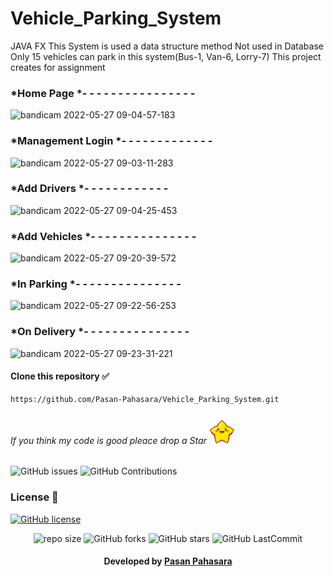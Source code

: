 # Vehicle_Parking_System

JAVA FX This System is used a data structure method Not used in Database Only 15 vehicles can park in this system(Bus-1, Van-6, Lorry-7) This project creates for assignment
###
### *Home Page *- - - - - - - - - - - - - - - - 
![bandicam 2022-05-27 09-04-57-183](https://user-images.githubusercontent.com/88943660/170625408-40c74d91-4590-4b81-9665-b85a434a7483.jpg)
### *Management Login *- - - - - - - - - - - - -  
![bandicam 2022-05-27 09-03-11-283](https://user-images.githubusercontent.com/88943660/170625418-de295fb0-0fd5-4a6d-9920-81ba4e29908b.jpg)
### *Add Drivers *- - - - - - - - - - - -
![bandicam 2022-05-27 09-04-25-453](https://user-images.githubusercontent.com/88943660/170625465-071ed0aa-cb4c-4a84-a08b-61050076e6d8.jpg)
### *Add Vehicles *- - - - - - - - - - - - - - - 
![bandicam 2022-05-27 09-20-39-572](https://user-images.githubusercontent.com/88943660/170625729-9670b9c0-5ef7-4b84-86bc-8070cea05cc7.jpg)
### *In Parking *- - - - - - - - - - - - - - -
![bandicam 2022-05-27 09-22-56-253](https://user-images.githubusercontent.com/88943660/170626106-c5341118-7b4e-4603-bd8a-5f55c2e62723.jpg)
### *On Delivery *- - - - - - - - - - - - - - -
![bandicam 2022-05-27 09-23-31-221](https://user-images.githubusercontent.com/88943660/170626119-13e0b23b-aed1-4b43-8c56-2327b806ca2c.jpg)

#### Clone this repository ✅
```md
https://github.com/Pasan-Pahasara/Vehicle_Parking_System.git
```
###                                              
###### If you think my code is good pleace drop a Star <img src="https://github.com/Pasan-Pahasara/md-alpha/blob/main/star.webp" width="40px">

![GitHub issues](https://img.shields.io/github/issues/Pasan-Pahasara/Vehicle_Parking_System?&labelColor=black&color=eb3b5a&label=Issues&logo=issues&logoColor=black&style=for-the-badge)
![GitHub Contributions](https://img.shields.io/github/contributors/Pasan-Pahasara/Vehicle_Parking_System?&labelColor=black&color=8854d0&style=for-the-badge)

### License 📝
[![GitHub license](https://img.shields.io/github/license/Pasan-Pahasara/Vehicle_Parking_System?&labelColor=black&color=3867d6&style=for-the-badge)](https://github.com/Pasan-Pahasara/Room_Reservation_System/blob/master/LICENSE)

<div align="center">

![repo size](https://img.shields.io/github/repo-size/Pasan-Pahasara/Vehicle_Parking_System?label=Repo%20Size&style=for-the-badge&labelColor=black&color=20bf6b)
![GitHub forks](https://img.shields.io/github/forks/Pasan-Pahasara/Vehicle_Parking_System?&labelColor=black&color=0fb9b1&style=for-the-badge)
![GitHub stars](https://img.shields.io/github/stars/Pasan-Pahasara/Vehicle_Parking_System?&labelColor=black&color=f7b731&style=for-the-badge)
![GitHub LastCommit](https://img.shields.io/github/last-commit/Pasan-Pahasara/Vehicle_Parking_System?logo=github&labelColor=black&color=d1d8e0&style=for-the-badge)

</div>

<div align="center"> 

#### Developed by [Pasan Pahasara](https://github.com/Pasan-Pahasara/) 
</div>
